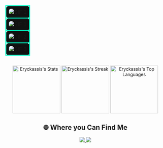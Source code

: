 <div align="center">   

<!-- GIF Section Start -->
<table align="center" width="100%" style="margin: 0 auto;">
  <tr>
    <td style="border: 3px solid #00ffc8; border-radius: 10px; padding: 8px; background: #111;">
      <img src="https://i.postimg.cc/qM66cgV4/fullstack-developer-3.png" alt="GIF 1" style="display: block; margin: 0 auto; border-radius:8px; max-width:100%;">
    </td>
  </tr>  
   <tr>
    <td style="border: 3px solid #00ffc8; border-radius: 10px; padding: 8px; background: #111;">
      <img src="https://i.postimg.cc/Pq7QLfwq/fullstack-developer-4.png" alt="GIF 1" style="display: block; margin: 0 auto; border-radius:8px; max-width:100%;">
    </td>
  </tr>
  <tr>
    <td style="border: 3px solid #00ffc8; border-radius: 10px; padding: 8px; background: #111;">
      <img src="https://i.postimg.cc/SNrgVh9y/ansiedade-1.png" alt="GIF 2" style="display: block; margin: 0 auto; border-radius:8px; max-width:100%;">
    </td>
  </tr>
  <tr>
    <td style="border: 3px solid #00ffc8; border-radius: 10px; padding: 8px; background: #111;">
      <img src="https://i.postimg.cc/3JKBkcc6/Purple-and-Black-Gradient-Marketing-Presentation.png" alt="GIF 3" style="display: block; margin: 0 auto; border-radius:8px; max-width:100%;">
    </td>
  </tr>
</table>
<!-- GIF Section End -->

<br>

<p align="center">
  <img height="150em" src="https://github-readme-stats.vercel.app/api?username=eryckassis&show_icons=true&title_color=00ffff&icon_color=00ffff&text_color=00ffff&bg_color=000000&border_color=00ffff&hide_border=true&count_private=true&cache_seconds=18000" alt="Eryckassis's Stats"/>
  <img height="150em" src="https://streak-stats.demolab.com/?user=eryckassis&theme=dark&ring=00fff7&fire=00fff7&currStreakLabel=00fff7&background=000000&hide_border=true&dates=00fff7" alt="Eryckassis's Streak"/> 
  <img height="150em" src="https://github-readme-stats.vercel.app/api/top-langs/?username=eryckassis&layout=compact&title_color=00ffc8&text_color=00ffc8&bg_color=000000&border_color=00ffc8&hide_border=true&show_icons=true&cache_seconds=1800" alt="Eryckassis's Top Languages"/>
</p>

## 🌐 Where you Can Find Me 

 <a href="mailto:eng.assis.dev@gmail.com">
  <img src="https://img.shields.io/badge/-Gmail-000000?style=for-the-badge&logo=gmail&logoColor=white" target="_blank"/>
</a> 
<a href="https://www.linkedin.com/in/eryck-assis-" target="_blank">  
  <img src="https://img.shields.io/badge/-LinkedIn-000000?style=for-the-badge&logo=linkedin&logoColor=white" target="_blank"/>
</a> 

</div>
